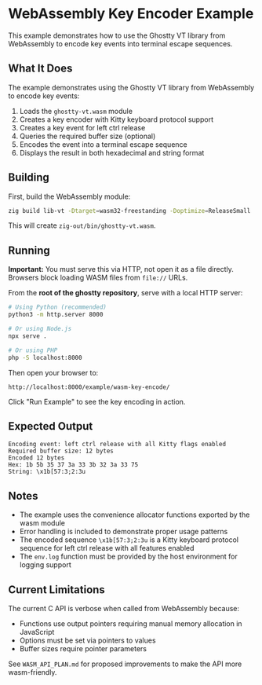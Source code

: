 # WebAssembly Key Encoder Example

This example demonstrates how to use the Ghostty VT library from WebAssembly to encode key events into terminal escape sequences.

## What It Does

The example demonstrates using the Ghostty VT library from WebAssembly to encode key events:

1. Loads the `ghostty-vt.wasm` module
2. Creates a key encoder with Kitty keyboard protocol support
3. Creates a key event for left ctrl release
4. Queries the required buffer size (optional)
5. Encodes the event into a terminal escape sequence
6. Displays the result in both hexadecimal and string format

## Building

First, build the WebAssembly module:

```bash
zig build lib-vt -Dtarget=wasm32-freestanding -Doptimize=ReleaseSmall
```

This will create `zig-out/bin/ghostty-vt.wasm`.

## Running

**Important:** You must serve this via HTTP, not open it as a file directly. Browsers block loading WASM files from `file://` URLs.

From the **root of the ghostty repository**, serve with a local HTTP server:

```bash
# Using Python (recommended)
python3 -m http.server 8000

# Or using Node.js
npx serve .

# Or using PHP
php -S localhost:8000
```

Then open your browser to:

```
http://localhost:8000/example/wasm-key-encode/
```

Click "Run Example" to see the key encoding in action.

## Expected Output

```
Encoding event: left ctrl release with all Kitty flags enabled
Required buffer size: 12 bytes
Encoded 12 bytes
Hex: 1b 5b 35 37 3a 33 3b 32 3a 33 75
String: \x1b[57:3;2:3u
```

## Notes

- The example uses the convenience allocator functions exported by the wasm module
- Error handling is included to demonstrate proper usage patterns
- The encoded sequence `\x1b[57:3;2:3u` is a Kitty keyboard protocol sequence for left ctrl release with all features enabled
- The `env.log` function must be provided by the host environment for logging support

## Current Limitations

The current C API is verbose when called from WebAssembly because:

- Functions use output pointers requiring manual memory allocation in JavaScript
- Options must be set via pointers to values
- Buffer sizes require pointer parameters

See `WASM_API_PLAN.md` for proposed improvements to make the API more wasm-friendly.
